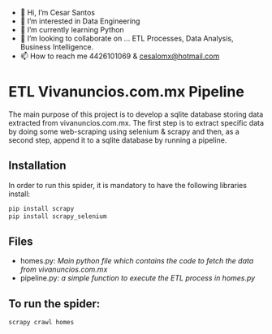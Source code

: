 - 👋 Hi, I’m Cesar Santos
- 👀 I’m interested in Data Engineering
- 🌱 I’m currently learning Python
- 💞️ I’m looking to collaborate on ... ETL Processes, Data Analysis, Business Intelligence.
- 📫 How to reach me 4426101069 & cesalomx@hotmail.com

<!---
cesalomx/cesalomx is a ✨ special ✨ repository because its `README.md` (this file) appears on your GitHub profile.
You can click the Preview link to take a look at your changes.
--->

# ETL Vivanuncios.com.mx Pipeline

The main purpose of this project is to develop a sqlite database storing data extracted from vivanuncios.com.mx. The first step is to extract specific data by doing some web-scraping using selenium & scrapy and then, as a second step, append it to a sqlite database by running a pipeline.

## Installation

In order to run this spider, it is mandatory to have the following libraries install:

```bash
pip install scrapy
pip install scrapy_selenium
```

## Files

* homes.py: _Main python file which contains the code to fetch the data from vivanuncios.com.mx_
* pipeline.py: _a simple function to execute the ETL process in homes.py_

## To run the spider:
```
scrapy crawl homes
```
